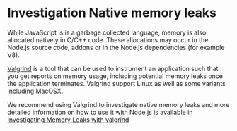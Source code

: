 # Investigation Native memory leaks

While JavaScript is is a garbage collected language, memory is also allocated natively 
in C/C++ code. These allocations may occur in the Node.js source code, addons or
in the Node.js dependencies (for example V8).  

[Valgrind](https://valgrind.org/) is a tool that can be used to instrument an
application such that you get reports on memory usage, including potential memory
leaks once the application terminates. Valgrind support Linux as well as some variants
including MacOSX.

We recommend using Valgrind to investigate native memory leaks and more
detailed information on how to use it with Node.js is available in
[Investigating Memory Leaks with valgrind](https://github.com/nodejs/node/blob/master/doc/guides/investigating_native_memory_leak.md)
